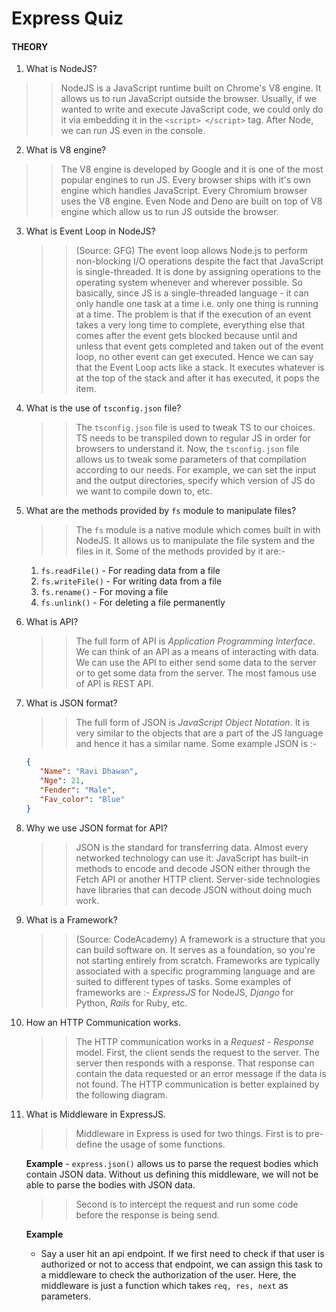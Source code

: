 # Express Quiz

#### THEORY

1. What is NodeJS?
  >>  NodeJS is a JavaScript runtime built on Chrome's V8 engine.
    It allows us to run JavaScript outside the browser.
    Usually, if we wanted to write and execute JavaScript code, we could only do it via embedding it in the `<script> </script>` tag.
    After Node, we can run JS even in the console.

2. What is V8 engine?
  >>  The V8 engine is developed by Google and it is one of the most popular engines to run JS.
    Every browser ships with it's own engine which handles JavaScript. 
    Every Chromium browser uses the V8 engine.
    Even Node and Deno are built on top of V8 engine which allow us to run JS outside the browser.

3. What is Event Loop in NodeJS?
   >> (Source: GFG) The event loop allows Node.js to perform non-blocking I/O operations despite the fact that JavaScript is single-threaded. It is done by assigning operations to the operating system whenever and wherever possible.
   >> So basically, since JS is a single-threaded language - it can only handle one task at a time i.e. only one thing is running at a time.
   >> The problem is that if the execution of an event takes a very long time to complete, everything else that comes after the event gets blocked because until and unless that event gets completed and taken out of the event loop, no other event can get executed.
   >> Hence we can say that the Event Loop acts like a stack. It executes whatever is at the top of the stack and after it has executed, it pops the item.

4. What is the use of `tsconfig.json` file?
   >> The `tsconfig.json` file is used to tweak TS to our choices.
   >> TS needs to be transpiled down to regular JS in order for browsers to understand it.
   >> Now, the `tsconfig.json` file allows us to tweak some parameters of that compilation according to our needs.
   >> For example, we can set the input and the output directories, specify which version of JS do we want to compile down to, etc.

5. What are the methods provided by `fs` module to manipulate files?
   >> The `fs` module is a native module which comes built in with NodeJS.
   >> It allows us to manipulate the file system and the files in it.
   >> Some of the methods provided by it are:-
     1. `fs.readFile()` - For reading data from a file
     2. `fs.writeFile()` - For writing data from a file
     3. `fs.rename()` - For moving a file
     4. `fs.unlink()` - For deleting a file permanently

6. What is API?
   >> The full form of API is _Application Programming Interface_.
   >> We can think of an API as a means of interacting with data.
   >> We can use the API to either send some data to the server or to get some data from the server.
   >> The most famous use of API is REST API.

7. What is JSON format?
   >> The full form of JSON is _JavaScript Object Notation_.
    It is very similar to the objects that are a part of the JS language and hence it has a similar name.
    Some example JSON is :-
   ```json
   {
      "Name": "Ravi Dhawan",
      "Nge": 21,
      "Fender": "Male",
      "Fav_color": "Blue"
   }
   ```
8. Why we use JSON format for API?
   >>  JSON is the standard for transferring data. Almost every networked technology can use it: JavaScript has built-in methods to encode and decode JSON either through the Fetch API or another HTTP client. Server-side technologies have libraries that can decode JSON without doing much work.

9. What is a Framework?
   >> (Source: CodeAcademy) A framework is a structure that you can build software on. It serves as a foundation, so you're not starting entirely from scratch. Frameworks are typically associated with a specific programming language and are suited to different types of tasks.
   >> Some examples of frameworks are :- _ExpressJS_ for NodeJS, _Django_ for Python, _Rails_ for Ruby, etc.

10. How an HTTP Communication works.
    >> The HTTP communication works in a _Request - Response_ model.
    >> First, the client sends the request to the server.
    >> The server then responds with a response.
    >> That response can contain the data requested or an error message if the data is not found.
    >> The HTTP communication is better explained by the following diagram.


   
11. What is Middleware in ExpressJS.
    >>  Middleware in Express is used for two things.
    >>  First is to pre-define the usage of some functions.

      **Example** - `express.json()` allows us to parse the request bodies which contain JSON data. Without us defining this middleware, we will not be able to parse the bodies with JSON data.

    >>  Second is to intercept the request and run some code before the response is being send.

      **Example**
       - Say a user hit an api endpoint. If we first need to check if that user is authorized or not to access that endpoint, we can assign this task to a middleware to check the authorization of the user. Here, the middleware is just a function which takes `req, res, next` as parameters.
